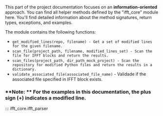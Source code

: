 This part of the project documentation focuses on
an **information-oriented** approach. You can find all helper methods
defined by the "ifft_core" module here. You'll find detailed information
about the method signatures, return types, exceptions, and examples.

The module contains the following functions:

- `get_modified_lines(repo, filename) - Get a set of modified lines for the given filename.`
- `scan_file(project_path, filename, modified_lines_set) - Scan the file for IFFT blocks and return the results.`
- `scan_files(project_path, dir_path_mock_project) - Scan the repository for modified Python files and return the results in a dictionary.`
- `validate_associated_file(associated_file_name)` - Validade if the associated file specified in IFFT block exists.

### **Note: ** For the examples in this documentation, the plus sign (+) indicates a modified line.

::: ifft_core.ifft_parser
